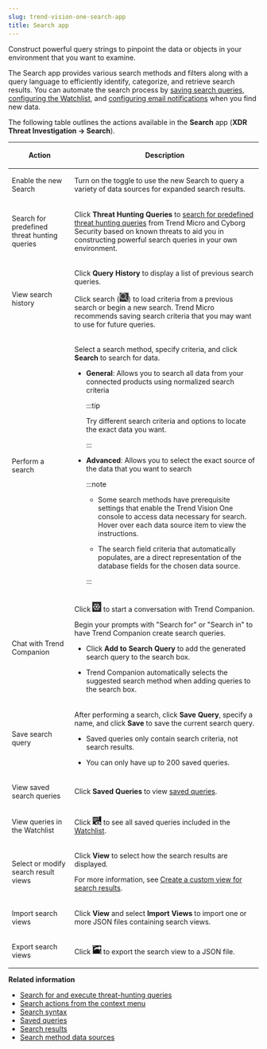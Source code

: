 ```yaml
---
slug: trend-vision-one-search-app
title: Search app
---
```


Construct powerful query strings to pinpoint the data or objects in your environment that you want to examine.

The Search app provides various search methods and filters along with a query language to efficiently identify, categorize, and retrieve search results. You can automate the search process by [saving search queries, configuring the Watchlist](saved-queries.md), and [configuring email notifications](notifications.md) when you find new data.

The following table outlines the actions available in the **Search** app (**XDR Threat Investigation → Search**).

<table>
<colgroup>
<col style="width: 25%" />
<col style="width: 75%" />
</colgroup>
<thead>
<tr>
<th><p>Action</p></th>
<th><p>Description</p></th>
</tr>
</thead>
<tbody>
<tr>
<td><p>Enable the new Search</p></td>
<td><p>Turn on the toggle to use the new Search to query a variety of data sources for expanded search results.</p></td>
</tr>
<tr>
<td><p>Search for predefined threat hunting queries</p></td>
<td><p>Click <strong>Threat Hunting Queries</strong> to <a href="trend-vision-one-executing-threat-hunting-queries">search for predefined threat hunting queries</a> from Trend Micro and Cyborg Security based on known threats to aid you in constructing powerful search queries in your own environment.</p></td>
</tr>
<tr>
<td><p>View search history</p></td>
<td><p>Click <strong>Query History</strong> to display a list of previous search queries.</p>
<p>Click search (<img src="./images/search=GUID-6FF43673-2DC5-4AF4-9DB1-22D4BB64FDDE=1=en-us=Low.webp" />) to load criteria from a previous search or begin a new search. Trend Micro recommends saving search criteria that you may want to use for future queries.</p></td>
</tr>
<tr>
<td><p>Perform a search</p></td>
<td><p>Select a search method, specify criteria, and click <strong>Search</strong> to search for data.</p>
<ul>
<li><p><strong>General</strong>: Allows you to search all data from your connected products using normalized search criteria</p>


:::tip

<p>Try different search criteria and options to locate the exact data you want.</p>


:::

</li>
<li><p><strong>Advanced</strong>: Allows you to select the exact source of the data that you want to search</p>


:::note

<ul>
<li><p>Some search methods have prerequisite settings that enable the Trend Vision One console to access data necessary for search. Hover over each data source item to view the instructions.</p></li>
<li><p>The search field criteria that automatically populates, are a direct representation of the database fields for the chosen data source.</p></li>
</ul>


:::

</li>
</ul></td>
</tr>
<tr>
<td><p>Chat with Trend Companion</p></td>
<td><p>Click <img src="./images/newCompanionIcon=GUID-20240819112525.webp" /> to start a conversation with Trend Companion.</p>
<p>Begin your prompts with "Search for" or "Search in" to have Trend Companion create search queries.</p>
<ul>
<li><p>Click <strong>Add to Search Query</strong> to add the generated search query to the search box.</p></li>
<li><p>Trend Companion automatically selects the suggested search method when adding queries to the search box.</p></li>
</ul></td>
</tr>
<tr>
<td><p>Save search query</p></td>
<td><p>After performing a search, click <strong>Save Query</strong>, specify a name, and click <strong>Save</strong> to save the current search query.</p>
<ul>
<li><p>Saved queries only contain search criteria, not search results.</p></li>
<li><p>You can only have up to 200 saved queries.</p></li>
</ul></td>
</tr>
<tr>
<td><p>View saved search queries</p></td>
<td><p>Click <strong>Saved Queries</strong> to view <a href="trend-vision-one-saved-queries">saved queries</a>.</p></td>
</tr>
<tr>
<td><p>View queries in the Watchlist</p></td>
<td><p>Click <img src="./images/watchlist_button=ed41c963-d16b-4c34-8e1a-7b5926521ac7.webp" /> to see all saved queries included in the <a href="trend-vision-one-saved-queries">Watchlist</a>.</p></td>
</tr>
<tr>
<td><p>Select or modify search result views</p></td>
<td><p>Click <strong>View</strong> to select how the search results are displayed.</p>
<p>For more information, see <a href="trend-vision-one-custom-view-search-results">Create a custom view for search results</a>.</p></td>
</tr>
<tr>
<td><p>Import search views</p></td>
<td><p>Click <strong>View</strong> and select <strong>Import Views</strong> to import one or more JSON files containing search views.</p></td>
</tr>
<tr>
<td><p>Export search views</p></td>
<td><p>Click <img src="./images/export_button=GUID-C683DEEE-C19C-484D-A5B1-4CA9D1794756=1=en-us=Low.webp" /> to export the search view to a JSON file.</p></td>
</tr>
</tbody>
</table>

**Related information**

- [Search for and execute threat-hunting queries](executing-threat-hunting-queries.md "Search for predefined threat-hunting queries from Trend Micro and Cyborg Security based on known threats, tactics, and techniques to aid you in constructing powerful search queries in your own environment.")
- [Search actions from the context menu](search-actions-context-menu.md "The Trend Vision One context menu provides additional search options that you can access during an investigation after encountering objects or data that you want to further explore.")
- [Search syntax](search-syntax.md "The Search app allows you to query data and detections.")
- [Saved queries](saved-queries.md "Save queries to quickly find data, share search criteria with your team, and add queries to the Watchlist.")
- [Search results](search-results.md "Learn about the actions available for your search results.")
- [Search method data sources](search-method-data-sources.md "Connect the required data sources for various search methods.")
